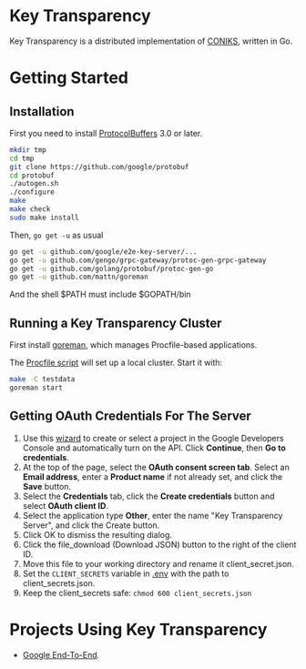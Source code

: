 Key Transparency
================
Key Transparency is a distributed implementation of
[CONIKS](https://eprint.iacr.org/2014/1004.pdf), written in Go.



Getting Started
===============

Installation
------------------------
First you need to install [ProtocolBuffers](https://github.com/golang/protobuf#installation) 3.0 or later.
```sh
mkdir tmp
cd tmp
git clone https://github.com/google/protobuf
cd protobuf
./autogen.sh
./configure
make
make check
sudo make install
```

Then, ```go get -u``` as usual

```sh
go get -u github.com/google/e2e-key-server/...
go get -u github.com/gengo/grpc-gateway/protoc-gen-grpc-gateway
go get -u github.com/golang/protobuf/protoc-gen-go
go get -u github.com/mattn/goreman
```

And the shell $PATH must include $GOPATH/bin

Running a Key Transparency Cluster
----------------------------------
First install [goreman](https://github.com/mattn/goreman), which manages Procfile-based applications.

The [Procfile script](./Procfile) will set up a local cluster. Start it with:

```sh
make -C testdata
goreman start
```

Getting OAuth Credentials For The Server
-----------------
1. Use this [wizard](https://console.developers.google.com/start/api?id=identitytoolkit)
   to create or select a project in the Google Developers Console and
   automatically turn on the API. Click **Continue**, then **Go to credentials**.
2. At the top of the page, select the **OAuth consent screen tab**. Select an 
   **Email address**, enter a **Product name** if not already set, and click the 
   **Save** button.
3. Select the **Credentials** tab, click the **Create credentials** button and 
   select **OAuth client ID**.
4. Select the application type **Other**, enter the name "Key Transparency 
   Server", and click the Create button.
5. Click OK to dismiss the resulting dialog.
6. Click the file_download (Download JSON) button to the right of the client ID.
7. Move this file to your working directory and rename it client_secret.json.
8. Set the ```CLIENT_SECRETS``` variable in [.env](.env) with the path to client_secrets.json.
9. Keep the client_secrets safe: ```chmod 600 client_secrets.json``` 


Projects Using Key Transparency
==================================
* [Google End-To-End](https://github.com/google/end-to-end).

